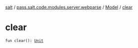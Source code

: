 [salt](../../index.md) / [pass.salt.code.modules.server.webparse](../index.md) / [Model](index.md) / [clear](./clear.md)

# clear

`fun clear(): `[`Unit`](https://kotlinlang.org/api/latest/jvm/stdlib/kotlin/-unit/index.html)